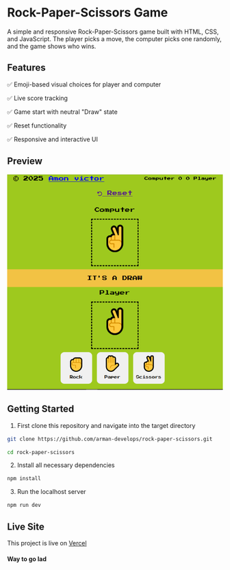 # Rock-Paper-Scissors Game

A simple and responsive Rock-Paper-Scissors game built with HTML, CSS, and JavaScript. The player picks a move, the computer picks one randomly, and the game shows who wins.

## Features

✅ Emoji-based visual choices for player and computer

✅ Live score tracking

✅ Game start with neutral "Draw" state

✅ Reset functionality

✅ Responsive and interactive UI

## Preview

![Rock-Paper-Scissors](image.png)

## Getting Started

1. First clone this repository and navigate into the target directory
```bash
git clone https://github.com/arman-develops/rock-paper-scissors.git
```
```bash
cd rock-paper-scissors
```
2. Install all necessary dependencies
```bash
npm install
```
3. Run the localhost server

```bash
npm run dev
```
## Live Site

This project is live on [Vercel](https://rock-paper-scissors-inky-rho.vercel.app/)

#### Way to go lad
